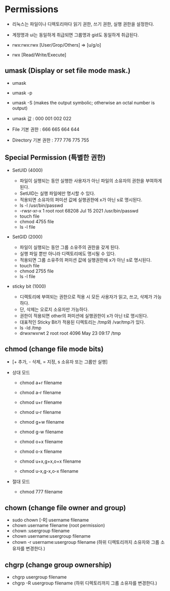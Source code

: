 
# Permissions

- 리눅스는 파일이나 디렉토리마다 읽기 권한, 쓰기 권한, 실행 권한을 설정한다.
- 계정명과 ui는 동일하게 취급되면 그룹명과 gid도 동일하게 취급된다.

- rwx:rwx:rwx [User/Grop/Others] => [u/g/o]
- rwx [Read/Write/Execute]

## umask (Display or set file mode mask.)

- umask
- umask -p
- umask -S (makes the output symbolic; otherwise an octal number is output)

- umask 값             : 000 001 002 022
- File 기본 권한        : 666 665 664 644
- Directory 기본 권한   : 777 776 775 755

## Special Permission (특별한 권한)

- SetUID (4000)
  - 파일이 실행되는 동안 실행한 사용자가 아닌 파일의 소유자의 권한을 부여하게 된다.
  - SetUID는 실행 파일에만 명시할 수 있다.
  - 적용되면 소유자의 퍼미션 값에 실행권한에 x가 아닌 s로 명시된다.
  - ls -l /usr/bin/passwd
  - -rwsr-xr-x 1 root root 68208 Jul 15  2021 /usr/bin/passwd
  - touch file
  - chmod 4755 file
  - ls -l file

- SetGID (2000)
  - 파일이 실행되는 동안 그룹 소유주의 권한을 갖게 된다.
  - 실행 파일 뿐만 아니라 디렉토리에도 명시될 수 있다.
  - 적용되면 그룹 소유주의 퍼미션 값에 실행권한에 x가 아닌 s로 명시된다.
  - touch file
  - chmod 2755 file
  - ls -l file

- sticky bit (1000)
  - 디렉토리에 부여되는 권한으로 적용 시 모든 사용자가 읽고, 쓰고, 삭제가 가능하다.
  - 단, 삭제는 오로지 소유자만 가능하다.
  - 권한이 적용되면 other의 퍼미션에 실행권한이 x가 아닌 t로 명시된다.
  - 대표적인 Sticky Bit가 적용된 디렉토리는 /tmp와 /var/tmp가 있다.
  - ls -ld /tmp
  - drwxrwxrwt 2 root root 4096 May 23 09:17 /tmp

## chmod (change file mode bits)

- [+ 추가, - 삭제, = 지정, s 소유자 또는 그룹만 실행]

- 상대 모드
  - chmod a+r filename
  - chmod a-r filename
  - chmod u+r filename
  - chmod u-r filename
  - chmod g+w filename
  - chmod g-w filename
  - chmod o+x filename
  - chmod o-x filename

  - chmod u+x,g+x,o+x filename
  - chmod u-x,g-x,o-x filename

- 절대 모드
  - chmod 777 filename

## chown (change file owner and group)

- sudo chown [-R] username filename
- chown username filename (root permission)
- chown :usergroup filename
- chown username:usergroup filename
- chown -r username:usergroup filename (하위 디렉토리까지 소유자와 그룹 소유자를 변경한다.)

## chgrp (change group ownership)

- chgrp usergroup filename
- chgrp -R usergroup filename (하위 디렉토리까지 그룹 소유자를 변경한다.)

